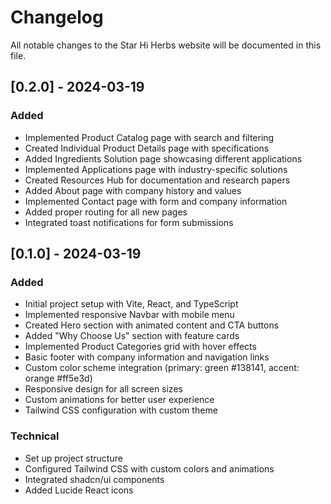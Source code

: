 
# Changelog

All notable changes to the Star Hi Herbs website will be documented in this file.

## [0.2.0] - 2024-03-19

### Added
- Implemented Product Catalog page with search and filtering
- Created Individual Product Details page with specifications
- Added Ingredients Solution page showcasing different applications
- Implemented Applications page with industry-specific solutions
- Created Resources Hub for documentation and research papers
- Added About page with company history and values
- Implemented Contact page with form and company information
- Added proper routing for all new pages
- Integrated toast notifications for form submissions

## [0.1.0] - 2024-03-19

### Added
- Initial project setup with Vite, React, and TypeScript
- Implemented responsive Navbar with mobile menu
- Created Hero section with animated content and CTA buttons
- Added "Why Choose Us" section with feature cards
- Implemented Product Categories grid with hover effects
- Basic footer with company information and navigation links
- Custom color scheme integration (primary: green #138141, accent: orange #ff5e3d)
- Responsive design for all screen sizes
- Custom animations for better user experience
- Tailwind CSS configuration with custom theme

### Technical
- Set up project structure
- Configured Tailwind CSS with custom colors and animations
- Integrated shadcn/ui components
- Added Lucide React icons

